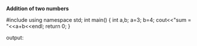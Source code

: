 **Addition of two numbers**


#include<iostream>
using namespace std;
int main()
{
int a,b;
a=3;
b=4;
cout<<"sum = "<<a+b<<endl;
return 0;
}


output:

